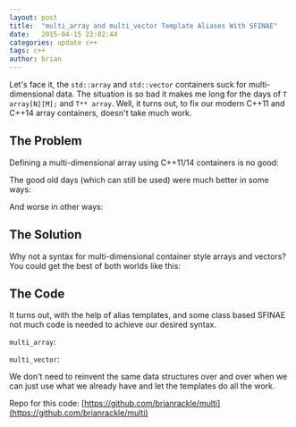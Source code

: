 ```yaml
---
layout: post
title:  "multi_array and multi_vector Template Aliases With SFINAE"
date:   2015-04-15 22:02:44
categories: update c++
tags: c++ 
author: brian
---
```


Let's face it, the `std::array` and `std::vector` containers suck for multi-dimensional data. The situation is so bad it makes me long for the days of `T array[N][M];` and `T** array`. Well, it turns out, to fix our modern C++11 and C++14 array containers, doesn't take much work.

## The Problem
Defining a multi-dimensional array using C++11/14 containers is no good:
<script src="https://gist.github.com/brianrackle/59034be202b5c88fc899.js"></script>

The good old days (which can still be used) were much better in some ways:
<script src="https://gist.github.com/brianrackle/78b6539dc836c3de75b5.js"></script>

And worse in other ways:
<script src="https://gist.github.com/brianrackle/68a7bbc0339fbf7d9a61.js"></script>

## The Solution
Why not a syntax for multi-dimensional container style arrays and vectors? You could get the best of both worlds like this:
<script src="https://gist.github.com/brianrackle/dec845d171094d4a1add.js"></script>

## The Code
It turns out, with the help of alias templates, and some class based SFINAE not much code is needed to achieve our desired syntax. 

`multi_array`:
<script src="https://gist.github.com/brianrackle/b343bb62fa909c9195ef.js"></script>

`multi_vector`:
<script src="https://gist.github.com/brianrackle/4a89852286745c0fe126.js"></script>

We don't need to reinvent the same data structures over and over when we can just use what we already have and let the templates do all the work.

Repo for this code: [https://github.com/brianrackle/multi](https://github.com/brianrackle/multi)

